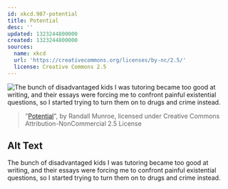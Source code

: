 ```yaml
---
id: xkcd.987-potential
title: Potential
desc: ''
updated: 1323244800000
created: 1323244800000
sources:
  name: xkcd
  url: 'https://creativecommons.org/licenses/by-nc/2.5/'
  license: Creative Commons 2.5
---
```

![The bunch of disadvantaged kids I was tutoring became too good at writing, and their essays were forcing me to confront painful existential questions, so I started trying to turn them on to drugs and crime instead.](https://imgs.xkcd.com/comics/potential.png)
> "[Potential](https://xkcd.com/987/)", by Randall Munroe, licensed under Creative Commons Attribution-NonCommercial 2.5 License

## Alt Text
The bunch of disadvantaged kids I was tutoring became too good at writing, and their essays were forcing me to confront painful existential questions, so I started trying to turn them on to drugs and crime instead.
